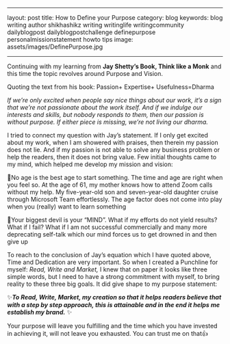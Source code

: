 ---
layout: post
title: How to Define your Purpose
category: blog
keywords: blog writing author shikhashikz writing writinglife writingcommunity dailyblogpost dailyblogpostchallenge definepurpose personalmissionstatement howto tips 
image: assets/images/DefinePurpose.jpg

----
Continuing with my learning from **Jay Shetty’s Book, Think like a Monk** and this time the topic revolves around Purpose and Vision.

Quoting the text from his book:
Passion+ Expertise+ Usefulness=Dharma

*If we’re only excited when people say nice things about our work, it’s a sign that we’re not passionate about the work itself. And if we indulge our interests and skills, but nobody responds to them, then our passion is without purpose. If either piece is missing, we’re not living our dharma.*

I tried to connect my question with Jay’s statement. If I only get excited about my work, when I am showered with praises, then therein my passion does not lie. And if my passion is not able to solve any business problem or help the readers, then it does not bring value. Few initial thoughts came to my mind, which helped me develop my mission and vision:

💖No age is the best age to start something. The time and age are right when you feel so. At the age of 61, my mother knows how to attend Zoom calls without my help. My five-year-old son and seven-year-old daughter cruise through Microsoft Team effortlessly. The age factor does not come into play when you (really) want to learn something

💖Your biggest devil is your “MIND”. What if my efforts do not yield results? What if I fail? What if I am not successful commercially and many more deprecating self-talk which our mind forces us to get drowned in and then give up

To reach to the conclusion of Jay’s equation which I have quoted above, Time and Dedication are very important. So when I created a Punchline for myself: *Read, Write and Market,* I knew that on paper it looks like three simple words, but I need to have a strong commitment with myself, to bring reality to these three big goals. It did give shape to my purpose statement: 

✨***To Read, Write, Market, my creation so that it helps readers believe that with a step by step approach, this is attainable and in the end it helps me establish my brand.*** ✨

Your purpose will leave you fulfilling and the time which you have invested in achieving it, will not leave you exhausted. You can trust me on that👍




